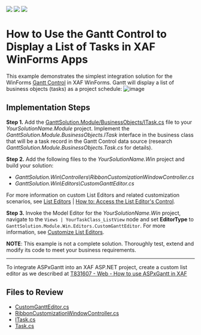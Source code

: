 <!-- default badges list -->
![](https://img.shields.io/endpoint?url=https://codecentral.devexpress.com/api/v1/VersionRange/259895910/23.1.5%2B)
[![](https://img.shields.io/badge/Open_in_DevExpress_Support_Center-FF7200?style=flat-square&logo=DevExpress&logoColor=white)](https://supportcenter.devexpress.com/ticket/details/T885407)
[![](https://img.shields.io/badge/📖_How_to_use_DevExpress_Examples-e9f6fc?style=flat-square)](https://docs.devexpress.com/GeneralInformation/403183)
<!-- default badges end -->



# How to Use the Gantt Control to Display a List of Tasks in XAF WinForms Apps


This example demonstrates the simplest integration solution for the WinForms [Gantt Control](https://docs.devexpress.com/WindowsForms/401173/controls-and-libraries/gantt-control/gantt-control) in XAF WinForms. Gantt will display a list of business objects (tasks) as a project schedule:
![image](https://user-images.githubusercontent.com/14300209/82027691-4d5a0b00-969d-11ea-936f-a68f863d9f8a.png)

## Implementation Steps

**Step 1.** Add the [GanttSolution.Module/BusinessObjects/ITask.cs](CS/EF/GanttSolution/GanttSolution.Module/BusinessObjects/ITask.cs) file to your *YourSolutionName.Module* project. Implement the *GanttSolution.Module.BusinessObjects.ITask* interface in the business class that will be a task record in the Gantt Control data source (research *GanttSolution.Module.BusinessObjects.Task.cs* for details).

**Step 2.** Add the following files to the *YourSolutionName.Win* project and build your solution:
  
  - *GanttSolution.Win\Controllers\RibbonCustomizationWindowController.cs*
  - *GanttSolution.Win\Editors\CustomGanttEditor.cs*
  
For more information on custom List Editors and related customization scenarios, see [List Editors](https://docs.devexpress.com/eXpressAppFramework/113189/concepts/ui-construction/list-editors) | [How to: Access the List Editor's Control](https://docs.devexpress.com/eXpressAppFramework/112814/task-based-help/scheduler-and-notifications/how-to-access-the-list-editors-control).

**Step 3.** Invoke the Model Editor for the *YourSolutionName.Win* project, navigate to the `Views | YourTaskClass_ListView` node and set **EditorType** to `GanttSolution.Module.Win.Editors.CustomGanttEditor`. For more information, see [Customize List Editors](https://docs.devexpress.com/eXpressAppFramework/113189/concepts/ui-construction/list-editors#customize-list-editors).

**NOTE**: This example is not a complete solution. Thoroughly test, extend and modify its code to meet your business requirements.

---
To integrate ASPxGantt into an XAF ASP.NET project, create a custom list editor as we described at [T831607 - Web - How to use ASPxGantt in XAF](https://supportcenter.devexpress.com/internal/ticket/details/T831607#)

## Files to Review
* [CustomGanttEditor.cs](CS/EF/GanttSolution/GanttSolution.Win/Editors/CustomGanttEditor.cs) 
* [RibbonCustomizationWindowController.cs](CS/EF/GanttSolution/GanttSolution.Win/Controllers/RibbonCustomizationWindowController.cs)
* [ITask.cs](CS/EF/GanttSolution/GanttSolution.Module/BusinessObjects/ITask.cs)
* [Task.cs](CS/EF/GanttSolution/GanttSolution.Module/BusinessObjects/Task.cs)

